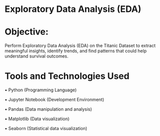 # Exploratory Data Analysis (EDA)


# Objective:

Perform Exploratory Data Analysis (EDA) on the Titanic Dataset to extract meaningful insights, identify trends, and find patterns that could help understand survival outcomes.

# Tools and Technologies Used

•	Python (Programming Language)

•	Jupyter Notebook (Development Environment)

•	Pandas (Data manipulation and analysis)

•	Matplotlib (Data visualization)

•	Seaborn (Statistical data visualization)
